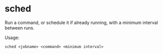 sched
=====

Run a command, or schedule it if already running, with a minimum interval between runs.

Usage:

```
sched <jobname> <command> <minimum interval>
```
